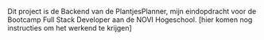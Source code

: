 Dit project is de Backend van de PlantjesPlanner, mijn eindopdracht voor de Bootcamp Full Stack Developer aan de NOVI Hogeschool. 
[hier komen nog instructies om het werkend te krijgen]
